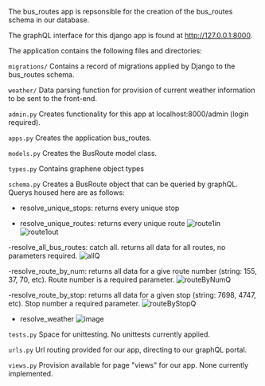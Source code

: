 The bus_routes app is repsonsible for the creation of the bus_routes schema in our database.

The graphQL interface for this django app is found at http://127.0.0.1:8000.

The application contains the following files and directories:

`migrations/`
Contains a record of migrations applied by Django to the bus_routes schema.

`weather/`
Data parsing function for provision of current weather information to be sent to the front-end.

`admin.py`
Creates functionality for this app at localhost:8000/admin (login required).

`apps.py`
Creates the application bus_routes.

`models.py`
Creates the BusRoute model class.

`types.py`
Contains graphene object types

`schema.py`
Creates a BusRoute object that can be queried by graphQL. Querys housed here are as follows:

- resolve_unique_stops: returns every unique stop

- resolve_unique_routes: returns every unique route
![route1in](https://user-images.githubusercontent.com/71881578/126664189-0173cf28-a8f2-45e9-b0b3-b1d0119149a1.PNG)
![route1out](https://user-images.githubusercontent.com/71881578/126664199-8751caf9-cad0-4f65-9133-de88ebc01493.PNG)

-resolve_all_bus_routes: catch all. returns all data for all routes, no parameters required.
![allQ](https://user-images.githubusercontent.com/71881578/125189397-ce744a00-e22f-11eb-9914-c4a44b18ce2f.PNG)

-resolve_route_by_num: returns all data for a give route number (string: 155, 37, 70, etc). Route
number is a required parameter.
![routeByNumQ](https://user-images.githubusercontent.com/71881578/125189423-ec41af00-e22f-11eb-8661-c9c3e35683e8.PNG)

-resolve_route_by_stop: returns all data for a given stop (string: 7698, 4747, etc). Stop number 
a required parameter.
![routeByStopQ](https://user-images.githubusercontent.com/71881578/125189419-e946be80-e22f-11eb-99d7-97d16a0746fe.PNG)

- resolve_weather
![image](https://user-images.githubusercontent.com/71881578/128151494-e791a60a-9a25-4cee-9f96-c8746aebc598.png)

`tests.py`
Space for unittesting. No unittests currently applied.

`urls.py`
Url routing provided for our app, directing to our graphQL portal.

`views.py`
Provision available for page "views" for our app. None currently implemented.
